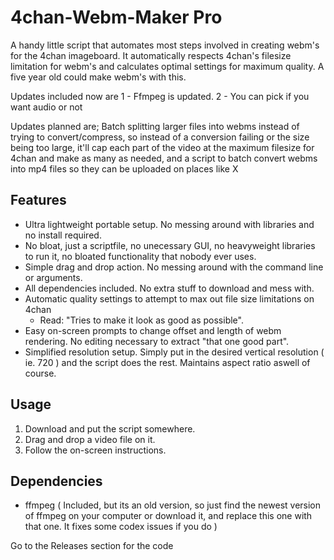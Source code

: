 4chan-Webm-Maker Pro
================
A handy little script that automates most steps involved in creating webm's for the 4chan imageboard. It automatically respects 4chan's filesize limitation for webm's and calculates optimal settings for maximum quality. A five year old could make webm's with this.

Updates included now are 
1 - Ffmpeg is updated.
2 - You can pick if you want audio or not

Updates planned are;
Batch splitting larger files into webms instead of trying to convert/compress, so instead of a conversion failing or the size being too large, it'll cap each part of the video at the maximum filesize for 4chan and make as many as needed, and a script to batch convert webms  into mp4 files so they can be uploaded on places like X

Features
--------
- Ultra lightweight portable setup. No messing around with libraries and no install required.
- No bloat, just a scriptfile, no unecessary GUI, no heavyweight libraries to run it, no bloated functionality that nobody ever uses.
- Simple drag and drop action. No messing around with the command line or arguments.
- All dependencies included. No extra stuff to download and mess with.
- Automatic quality settings to attempt to max out file size limitations on 4chan
  - Read: "Tries to make it look as good as possible".
- Easy on-screen prompts to change offset and length of webm rendering. No editing necessary to extract "that one good part".
- Simplified resolution setup. Simply put in the desired vertical resolution ( ie. 720 ) and the script does the rest. Maintains aspect ratio aswell of course.

Usage
-----
1. Download and put the script somewhere.
2. Drag and drop a video file on it.
3. Follow the on-screen instructions.

Dependencies
------------
- ffmpeg ( Included, but its an old version, so just find the newest version of ffmpeg on your computer or download it, and replace this one with that one. It fixes some codex issues if you do )

Go to the Releases section for the code
